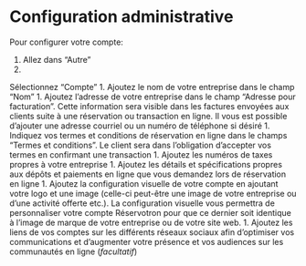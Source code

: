 # Configuration administrative

Pour configurer votre compte:

1. Allez dans “Autre”
1. 
Sélectionnez “Compte”
1. 
Ajoutez le nom de votre entreprise dans le champ “Nom”
1. 
Ajoutez l’adresse de votre entreprise dans le champ “Adresse pour facturation”. Cette information sera visible dans les factures envoyées aux clients suite à une réservation ou transaction en ligne. Il vous est possible d’ajouter une adresse courriel ou un numéro de téléphone si désiré
1. 
Indiquez vos termes et conditions de réservation en ligne dans le champs “Termes et conditions”. Le client sera dans l’obligation d’accepter vos termes en confirmant une transaction
1. 
Ajoutez les numéros de taxes propres à votre entreprise
1. 
Ajoutez les détails et spécifications propres aux dépôts et paiements en ligne que vous demandez lors de réservation en ligne
1. 
Ajoutez la configuration visuelle de votre compte en ajoutant votre logo et une image (celle-ci peut-être une image de votre entreprise ou d’une activité offerte etc.). La configuration visuelle vous permettra de personnaliser votre compte Réservotron pour que ce dernier soit identique à l’image de marque de votre entreprise ou de votre site web.
1. 
Ajoutez les liens de vos comptes sur les différents réseaux sociaux afin d’optimiser vos communications et d’augmenter votre présence et vos audiences sur les communautés en ligne (*facultatif*)